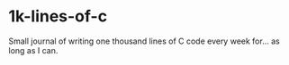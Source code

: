 # 1k-lines-of-c
Small journal of writing one thousand lines of C code every week for... as long as I can.
